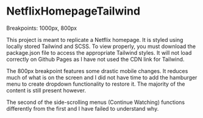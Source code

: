 # NetflixHomepageTailwind

Breakpoints: 1000px, 800px

This project is meant to replicate a Netflix homepage. It is styled using locally stored Tailwind and SCSS. To view properly, you must download the package.json file to access the appropriate Tailwind styles. It will not load correctly on Github Pages as I have not used the CDN link for Tailwind. 

The 800px breakpoint features some drastic mobile changes. It reduces much of what is on the screen and I did not have time to add the hamburger menu to create dropdown functionality to restore it. The majority of the content is still present however. 

The second of the side-scrolling menus (Continue Watching) functions differently from the first and I have failed to understand why. 